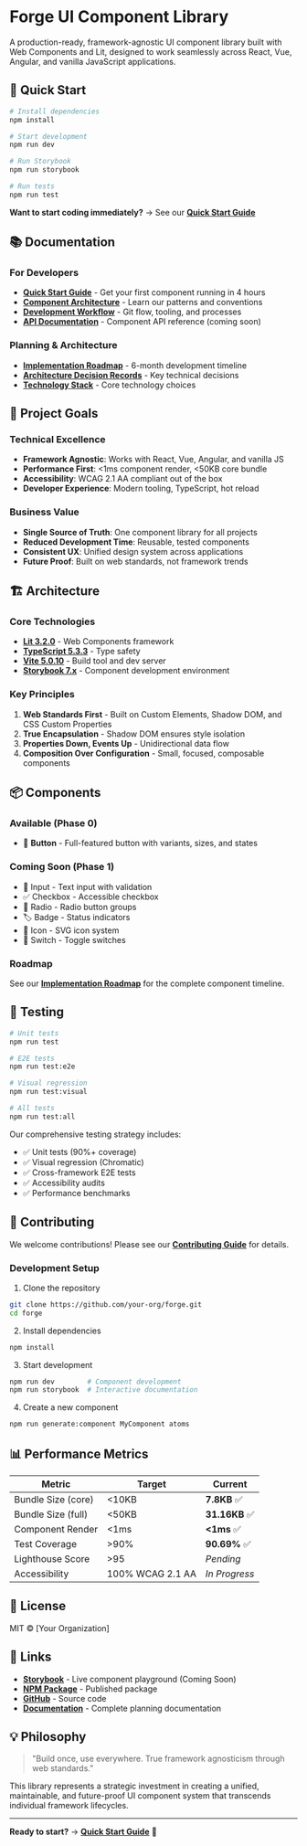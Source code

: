 # Forge UI Component Library

A production-ready, framework-agnostic UI component library built with Web Components and Lit, designed to work seamlessly across React, Vue, Angular, and vanilla JavaScript applications.

## 🚀 Quick Start

```bash
# Install dependencies
npm install

# Start development
npm run dev

# Run Storybook
npm run storybook

# Run tests
npm run test
```

**Want to start coding immediately?** → See our **[Quick Start Guide](./plans/quick-start-guide.md)**

## 📚 Documentation

### For Developers
- **[Quick Start Guide](./plans/quick-start-guide.md)** - Get your first component running in 4 hours
- **[Component Architecture](./plans/architecture/component-architecture.md)** - Learn our patterns and conventions
- **[Development Workflow](./plans/process/development-workflow.md)** - Git flow, tooling, and processes
- **[API Documentation](./docs/api/)** - Component API reference (coming soon)

### Planning & Architecture
- **[Implementation Roadmap](./plans/implementation-roadmap.md)** - 6-month development timeline
- **[Architecture Decision Records](./plans/adrs/)** - Key technical decisions
- **[Technology Stack](./plans/architecture/technology-stack.md)** - Core technology choices

## 🎯 Project Goals

### Technical Excellence
- **Framework Agnostic**: Works with React, Vue, Angular, and vanilla JS
- **Performance First**: <1ms component render, <50KB core bundle
- **Accessibility**: WCAG 2.1 AA compliant out of the box
- **Developer Experience**: Modern tooling, TypeScript, hot reload

### Business Value
- **Single Source of Truth**: One component library for all projects
- **Reduced Development Time**: Reusable, tested components
- **Consistent UX**: Unified design system across applications
- **Future Proof**: Built on web standards, not framework trends

## 🏗️ Architecture

### Core Technologies
- **[Lit 3.2.0](https://lit.dev/)** - Web Components framework
- **[TypeScript 5.3.3](https://www.typescriptlang.org/)** - Type safety
- **[Vite 5.0.10](https://vitejs.dev/)** - Build tool and dev server
- **[Storybook 7.x](https://storybook.js.org/)** - Component development environment

### Key Principles
1. **Web Standards First** - Built on Custom Elements, Shadow DOM, and CSS Custom Properties
2. **True Encapsulation** - Shadow DOM ensures style isolation
3. **Properties Down, Events Up** - Unidirectional data flow
4. **Composition Over Configuration** - Small, focused, composable components

## 📦 Components

### Available (Phase 0)
- 🔘 **Button** - Full-featured button with variants, sizes, and states

### Coming Soon (Phase 1)
- 📝 Input - Text input with validation
- ✅ Checkbox - Accessible checkbox
- 🔘 Radio - Radio button groups
- 🏷️ Badge - Status indicators
- 🎨 Icon - SVG icon system
- 🔀 Switch - Toggle switches

### Roadmap
See our **[Implementation Roadmap](./plans/implementation-roadmap.md)** for the complete component timeline.

## 🧪 Testing

```bash
# Unit tests
npm run test

# E2E tests
npm run test:e2e

# Visual regression
npm run test:visual

# All tests
npm run test:all
```

Our comprehensive testing strategy includes:
- ✅ Unit tests (90%+ coverage)
- ✅ Visual regression (Chromatic)
- ✅ Cross-framework E2E tests
- ✅ Accessibility audits
- ✅ Performance benchmarks

## 🤝 Contributing

We welcome contributions! Please see our **[Contributing Guide](./docs/CONTRIBUTING.md)** for details.

### Development Setup

1. Clone the repository
```bash
git clone https://github.com/your-org/forge.git
cd forge
```

2. Install dependencies
```bash
npm install
```

3. Start development
```bash
npm run dev        # Component development
npm run storybook  # Interactive documentation
```

4. Create a new component
```bash
npm run generate:component MyComponent atoms
```

## 📊 Performance Metrics

| Metric | Target | Current |
|--------|--------|---------|
| Bundle Size (core) | <10KB | **7.8KB** ✅ |
| Bundle Size (full) | <50KB | **31.16KB** ✅ |
| Component Render | <1ms | **<1ms** ✅ |
| Test Coverage | >90% | **90.69%** ✅ |
| Lighthouse Score | >95 | *Pending* |
| Accessibility | 100% WCAG 2.1 AA | *In Progress* |

## 📄 License

MIT © [Your Organization]

## 🔗 Links

- **[Storybook](https://forge.ignis.dev)** - Live component playground (Coming Soon)
- **[NPM Package](https://www.npmjs.com/package/forge-ui)** - Published package
- **[GitHub](https://github.com/yourusername/ignis)** - Source code
- **[Documentation](./plans/)** - Complete planning documentation

## 💡 Philosophy

> "Build once, use everywhere. True framework agnosticism through web standards."

This library represents a strategic investment in creating a unified, maintainable, and future-proof UI component system that transcends individual framework lifecycles.

---

**Ready to start?** → **[Quick Start Guide](./plans/quick-start-guide.md)** 🚀
